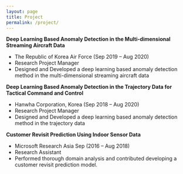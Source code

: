 ```yaml
---
layout: page
title: Project
permalink: /project/
---
```


**Deep Learning Based Anomaly Detection in the Multi-dimensional Streaming Aircraft Data**
- The Republic of Korea Air Force (Sep 2019 – Aug 2020)
- Research Project Manager
- Designed and Developed a deep learning based anomaly detection method in the multi-dimensional streaming aircraft data

**Deep Learning Based Anomaly Detection in the Trajectory Data for Tactical Command and Control**
- Hanwha Corporation, Korea (Sep 2018 – Aug 2020)
- Research Project Manager
- Designed and Developed a deep learning based anomaly detection method in the trajectory data

**Customer Revisit Prediction Using Indoor Sensor Data**
- Microsoft Research Asia Sep (2016 – Aug 2018)
- Research Assistant
- Performed thorough domain analysis and contributed developing a customer revisit prediction model.
